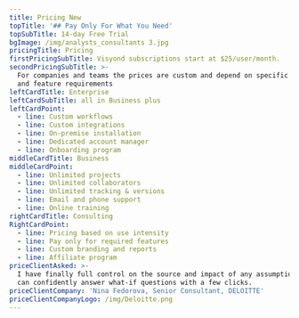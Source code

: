 ```yaml
---
title: Pricing New
topTitle: '## Pay Only For What You Need'
topSubTitle: 14-day Free Trial
bgImage: /img/analysts_consultants 3.jpg
pricingTitle: Pricing
firstPricingSubTitle: Visyond subscriptions start at $25/user/month.
secondPricingSubTitle: >-
  For companies and teams the prices are custom and depend on specific use cases
  and feature requirements
leftCardTitle: Enterprise
leftCardSubTitle: all in Business plus
leftCardPoint:
  - line: Custom workflows
  - line: Custom integrations
  - line: On-premise installation
  - line: Dedicated account manager
  - line: Onboarding program
middleCardTitle: Business
middleCardPoint:
  - line: Unlimited projects
  - line: Unlimited collaborators
  - line: Unlimited tracking & versions
  - line: Email and phone support
  - line: Online training
rightCardTitle: Consulting
RightCardPoint:
  - line: Pricing based on use intensity
  - line: Pay only for required features
  - line: Custom branding and reports
  - line: Affiliate program
priceClientAsked: >-
  I have finally full control on the source and impact of any assumptions, and
  can confidently answer what-if questions with a few clicks.
priceClientCompany: 'Nina Fedorova, Senior Consultant, DELOITTE'
priceClientCompanyLogo: /img/Deloitte.png
---
```


